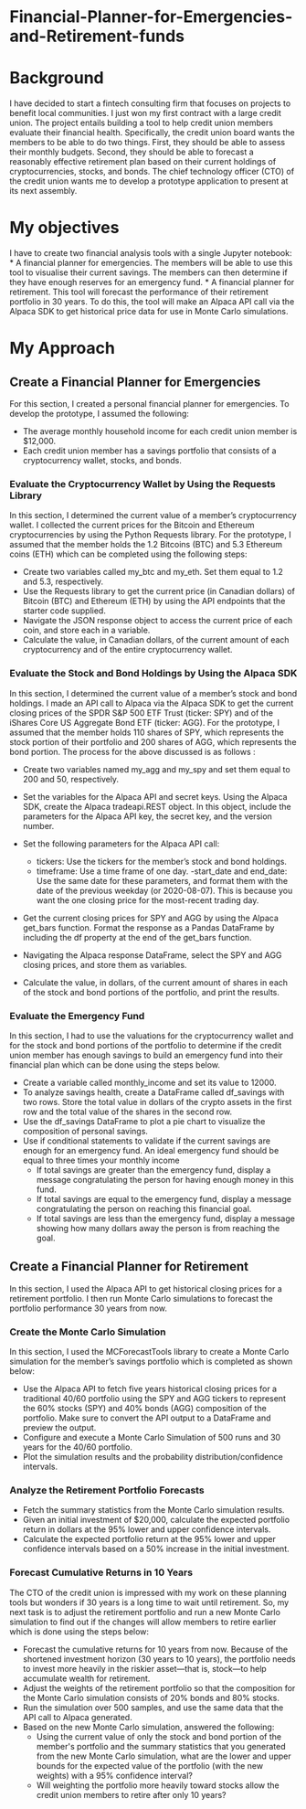 # Financial-Planner-for-Emergencies-and-Retirement-funds
# Background

I have decided to start a fintech consulting firm that focuses on projects to benefit local communities. I just won my first contract with a large credit union. The project entails building a tool to help credit union members evaluate their financial health. Specifically, the credit union board wants the members to be able to do two things. First, they should be able to assess their monthly budgets. Second, they should be able to forecast a reasonably effective retirement plan based on their current holdings of cryptocurrencies, stocks, and bonds. The chief technology officer (CTO) of the credit union wants me to develop a prototype application to present at its next assembly.

# My objectives

 I have to create two financial analysis tools with a single Jupyter notebook:
    * A financial planner for emergencies. The members will be able to use this tool to visualise their current savings. The members can then determine if they have enough reserves for an emergency fund.
    * A financial planner for retirement. This tool will forecast the performance of their retirement portfolio in 30 years. To do this, the tool will make an Alpaca API call via the Alpaca SDK to get historical price data for use in Monte Carlo simulations.

# My Approach

## Create a Financial Planner for Emergencies

For this section, I created a personal financial planner for emergencies. To develop the prototype, I assumed the following:
* The average monthly household income for each credit union member is $12,000.
* Each credit union member has a savings portfolio that consists of a cryptocurrency wallet, stocks, and bonds.

### Evaluate the Cryptocurrency Wallet by Using the Requests Library
In this section, I determined the current value of a member’s cryptocurrency wallet. I collected the current prices for the Bitcoin and Ethereum cryptocurrencies by using the Python Requests library. For the prototype, I assumed that the member holds the 1.2 Bitcoins (BTC) and 5.3 Ethereum coins (ETH) which can be completed using the following steps:
* Create two variables called my_btc and my_eth. Set them equal to 1.2 and 5.3, respectively.
* Use the Requests library to get the current price (in Canadian dollars) of Bitcoin (BTC) and Ethereum (ETH) by using the API endpoints that the starter code supplied.
* Navigate the JSON response object to access the current price of each coin, and store each in a variable.
* Calculate the value, in Canadian dollars, of the current amount of each cryptocurrency and of the entire cryptocurrency wallet.

### Evaluate the Stock and Bond Holdings by Using the Alpaca SDK
In this section, I determined the current value of a member’s stock and bond holdings. I made an API call to Alpaca via the Alpaca SDK to get the current closing prices of the SPDR S&P 500 ETF Trust (ticker: SPY) and of the iShares Core US Aggregate Bond ETF (ticker: AGG). For the prototype, I  assumed that the member holds 110 shares of SPY, which represents the stock portion of their portfolio and 200 shares of AGG, which represents the bond portion. The process for the above discussed is as follows : 
* Create two variables named my_agg and my_spy and set them equal to 200 and 50, respectively.
* Set the variables for the Alpaca API and secret keys. Using the Alpaca SDK, create the Alpaca tradeapi.REST object. In this object, include the parameters for the Alpaca API key, the secret key, and the version number.
* Set the following parameters for the Alpaca API call:

    - tickers: Use the tickers for the member’s stock and bond holdings.
    - timeframe: Use a time frame of one day.
    -start_date and end_date: Use the same date for these parameters, and format them with the date of the previous weekday (or 2020-08-07). This is because you want the one closing price for the most-recent trading day.
* Get the current closing prices for SPY and AGG by using the Alpaca get_bars function. Format the response as a Pandas DataFrame by including the df property at the end of the get_bars function.
* Navigating the Alpaca response DataFrame, select the SPY and AGG closing prices, and store them as variables.
* Calculate the value, in dollars, of the current amount of shares in each of the stock and bond portions of the portfolio, and print the results.

### Evaluate the Emergency Fund
In this section, I had to use the valuations for the cryptocurrency wallet and for the stock and bond portions of the portfolio to determine if the credit union member has enough savings to build an emergency fund into their financial plan which can be done using the steps below.
* Create a variable called monthly_income and set its value to 12000.
* To analyze savings health, create a DataFrame called df_savings with two rows. Store the total value in dollars of the crypto assets in the first row and the total value of the shares in the second row.
* Use the df_savings DataFrame to plot a pie chart to visualize the composition of personal savings.
* Use if conditional statements to validate if the current savings are enough for an emergency fund. An ideal emergency fund should be equal to three times your monthly income
    + If total savings are greater than the emergency fund, display a message congratulating the person for having enough money in this fund.
    +  If total savings are equal to the emergency fund, display a message congratulating the person on reaching this financial goal.
    + If total savings are less than the emergency fund, display a message showing how many dollars away the person is from reaching the goal.

## Create a Financial Planner for Retirement
In this section, I used the Alpaca API to get historical closing prices for a retirement portfolio. I then run Monte Carlo simulations to forecast the portfolio performance 30 years from now.

### Create the Monte Carlo Simulation
In this section, I used the MCForecastTools library to create a Monte Carlo simulation for the member’s savings portfolio which is completed as shown below: 
* Use the Alpaca API to fetch five years historical closing prices for a traditional 40/60 portfolio using the SPY and AGG tickers to represent the 60% stocks (SPY) and 40% bonds (AGG) composition of the portfolio. Make sure to convert the API output to a DataFrame and preview the output.
* Configure and execute a Monte Carlo Simulation of 500 runs and 30 years for the 40/60 portfolio.
* Plot the simulation results and the probability distribution/confidence intervals.

### Analyze the Retirement Portfolio Forecasts
* Fetch the summary statistics from the Monte Carlo simulation results.
* Given an initial investment of $20,000, calculate the expected portfolio return in dollars at the 95% lower and upper confidence intervals.
* Calculate the expected portfolio return at the 95% lower and upper confidence intervals based on a 50% increase in the initial investment.

### Forecast Cumulative Returns in 10 Years
The CTO of the credit union is impressed with my work on these planning tools but wonders if 30 years is a long time to wait until retirement. So,  my next task is to adjust the retirement portfolio and run a new Monte Carlo simulation to find out if the changes will allow members to retire earlier which is done using the steps below: 
* Forecast the cumulative returns for 10 years from now. Because of the shortened investment horizon (30 years to 10 years), the portfolio needs to invest more heavily in the riskier asset—that is, stock—to help accumulate wealth for retirement.
* Adjust the weights of the retirement portfolio so that the composition for the Monte Carlo simulation consists of 20% bonds and 80% stocks.
* Run the simulation over 500 samples, and use the same data that the API call to Alpaca generated.
* Based on the new Monte Carlo simulation, answered the following:
    * Using the current value of only the stock and bond portion of the member's portfolio and the summary statistics that you generated from the new Monte Carlo simulation, what are the lower and upper bounds for the expected value of the portfolio (with the new weights) with a 95% confidence interval?
    * Will weighting the portfolio more heavily toward stocks allow the credit union members to retire after only 10 years?
